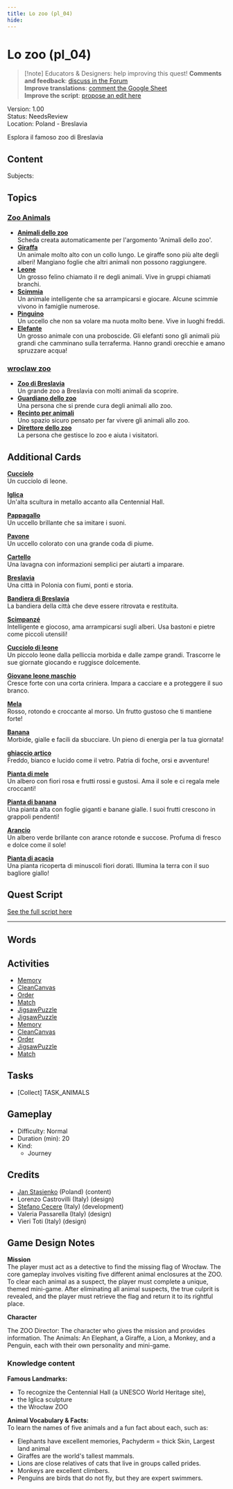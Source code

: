 ```yaml
---
title: Lo zoo (pl_04)
hide:
---
```


# Lo zoo (pl_04)
> [!note] Educators & Designers: help improving this quest!
> **Comments and feedback**: [discuss in the Forum](https://antura.discourse.group/t/pl-04-the-zoo/35/1)  
> **Improve translations**: [comment the Google Sheet](https://docs.google.com/spreadsheets/d/1FPFOy8CHor5ArSg57xMuPAG7WM27-ecDOiU-OmtHgjw/edit?gid=819047762#gid=819047762)  
> **Improve the script**: [propose an edit here](https://github.com/vgwb/Antura/blob/main/Assets/_discover/_quests/PL_04%20Zoo/PL_04%20Zoo%20-%20Yarn%20Script.yarn)  

Version: 1.00  
Status: NeedsReview  
Location: Poland - Breslavia

Esplora il famoso zoo di Breslavia

## Content
Subjects: 


## Topics
### [Zoo Animals](../../topics/index.md#zoo)

  - **[Animali dello zoo](../../cards/index.md#zoo_animals)**  
    Scheda creata automaticamente per l'argomento 'Animali dello zoo'.  
  - **[Giraffa](../../cards/index.md#animal_giraffe)**  
    Un animale molto alto con un collo lungo. Le giraffe sono più alte degli alberi! Mangiano foglie che altri animali non possono raggiungere.  
  - **[Leone](../../cards/index.md#animal_lion)**  
    Un grosso felino chiamato il re degli animali. Vive in gruppi chiamati branchi.  
  - **[Scimmia](../../cards/index.md#animal_monkey)**  
    Un animale intelligente che sa arrampicarsi e giocare. Alcune scimmie vivono in famiglie numerose.  
  - **[Pinguino](../../cards/index.md#animal_penguin)**  
    Un uccello che non sa volare ma nuota molto bene. Vive in luoghi freddi.  
  - **[Elefante](../../cards/index.md#animal_elephant)**  
    Un grosso animale con una proboscide. Gli elefanti sono gli animali più grandi che camminano sulla terraferma. Hanno grandi orecchie e amano spruzzare acqua!  
### [wroclaw zoo](../../topics/index.md#wroclaw_zoo)

  - **[Zoo di Breslavia](../../cards/index.md#wroclaw_zoo)**  
    Un grande zoo a Breslavia con molti animali da scoprire.  
  - **[Guardiano dello zoo](../../cards/index.md#zoo_keeper)**  
    Una persona che si prende cura degli animali allo zoo.  
  - **[Recinto per animali](../../cards/index.md#animal_enclosure)**  
    Uno spazio sicuro pensato per far vivere gli animali allo zoo.  
  - **[Direttore dello zoo](../../cards/index.md#zoo_director)**  
    La persona che gestisce lo zoo e aiuta i visitatori.  

## Additional Cards
**[Cucciolo](../../cards/index.md#cub)**  
Un cucciolo di leone.  

**[Iglica](../../cards/index.md#iglica)**  
Un'alta scultura in metallo accanto alla Centennial Hall.  

**[Pappagallo](../../cards/index.md#parrot)**  
Un uccello brillante che sa imitare i suoni.  

**[Pavone](../../cards/index.md#peacock)**  
Un uccello colorato con una grande coda di piume.  

**[Cartello](../../cards/index.md#sign)**  
Una lavagna con informazioni semplici per aiutarti a imparare.  

**[Breslavia](../../cards/index.md#wroclaw)**  
Una città in Polonia con fiumi, ponti e storia.  

**[Bandiera di Breslavia](../../cards/index.md#wroclaw_flag)**  
La bandiera della città che deve essere ritrovata e restituita.  

**[Scimpanzé](../../cards/index.md#animal_chimpanzee)**  
Intelligente e giocoso, ama arrampicarsi sugli alberi. Usa bastoni e pietre come piccoli utensili!  

**[Cucciolo di leone](../../cards/index.md#animal_lion_cub)**  
Un piccolo leone dalla pelliccia morbida e dalle zampe grandi. Trascorre le sue giornate giocando e ruggisce dolcemente.  

**[Giovane leone maschio](../../cards/index.md#animal_lion_young_male)**  
Cresce forte con una corta criniera. Impara a cacciare e a proteggere il suo branco.  

**[Mela](../../cards/index.md#food_apple)**  
Rosso, rotondo e croccante al morso. Un frutto gustoso che ti mantiene forte!  

**[Banana](../../cards/index.md#food_banana)**  
Morbide, gialle e facili da sbucciare. Un pieno di energia per la tua giornata!  

**[ghiaccio artico](../../cards/index.md#ice_arctic)**  
Freddo, bianco e lucido come il vetro. Patria di foche, orsi e avventure!  

**[Pianta di mele](../../cards/index.md#plant_apple)**  
Un albero con fiori rosa e frutti rossi e gustosi. Ama il sole e ci regala mele croccanti!  

**[Pianta di banana](../../cards/index.md#plant_banana)**  
Una pianta alta con foglie giganti e banane gialle. I suoi frutti crescono in grappoli pendenti!  

**[Arancio](../../cards/index.md#plant_orange)**  
Un albero verde brillante con arance rotonde e succose. Profuma di fresco e dolce come il sole!  

**[Pianta di acacia](../../cards/index.md#tree_wattle)**  
Una pianta ricoperta di minuscoli fiori dorati. Illumina la terra con il suo bagliore giallo!  

## Quest Script

[See the full script here](./pl_04-script.md)

---

## Words
## Activities
- [Memory](../../activities/index.md#Memory)
- [CleanCanvas](../../activities/index.md#CleanCanvas)
- [Order](../../activities/index.md#Order)
- [Match](../../activities/index.md#Match)
- [JigsawPuzzle](../../activities/index.md#JigsawPuzzle)
- [JigsawPuzzle](../../activities/index.md#JigsawPuzzle)
- [Memory](../../activities/index.md#Memory)
- [CleanCanvas](../../activities/index.md#CleanCanvas)
- [Order](../../activities/index.md#Order)
- [JigsawPuzzle](../../activities/index.md#JigsawPuzzle)
- [Match](../../activities/index.md#Match)

## Tasks
- [Collect] TASK_ANIMALS
## Gameplay
- Difficulty: Normal
- Duration (min): 20
- Kind:
  - Journey
## Credits
- [Jan Stasienko](mailto:jan.stasienko@dsw.edu.pl) (Poland) (content)
- Lorenzo Castrovilli (Italy) (design)
- [Stefano Cecere](https://stefanocecere.com) (Italy) (development)
- Valeria Passarella (Italy) (design)
- Vieri Toti (Italy) (design)

## Game Design Notes

**Mission**  
The player must act as a detective to find the missing flag of Wrocław. The core gameplay involves visiting five different animal enclosures at the ZOO. To clear each animal as a suspect, the player must complete a unique, themed mini-game. After eliminating all animal suspects, the true culprit is revealed, and the player must retrieve the flag and return it to its rightful place.

**Character**

The ZOO Director: The character who gives the mission and provides information.
The Animals: An Elephant, a Giraffe, a Lion, a Monkey, and a Penguin, each with their own personality and mini-game.

### Knowledge content
**Famous Landmarks:**   

- To recognize the Centennial Hall (a UNESCO World Heritage site), 
- the Iglica sculpture
- the Wrocław ZOO

**Animal Vocabulary & Facts:**  
To learn the names of five animals and a fun fact about each, such as:

- Elephants have excellent memories, Pachyderm = thick Skin, Largest land animal
- Giraffes are the world's tallest mammals.
- Lions are close relatives of cats that live in groups called prides.
- Monkeys are excellent climbers.
- Penguins are birds that do not fly, but they are expert swimmers.

